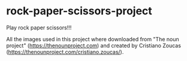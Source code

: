 # rock-paper-scissors-project

Play rock paper scissors!!!

All the images used in this project where downloaded from "The noun project" (https://thenounproject.com) and created by Cristiano Zoucas (https://thenounproject.com/cristiano.zoucas/).
